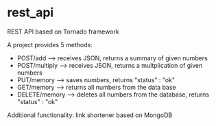 # rest_api
REST API based on Tornado framework

A project provides 5 methods:

* POST/add --> receives JSON, returns a summary of given numbers
* POST/multiply --> receives JSON, returns a multplication of given numbers
* PUT/memory --> saves numbers, returns "status" : "ok"
* GET/memory --> returns all numbers from the data base
* DELETE/memory --> deletes all numbers from the database, returns "status" : "ok"

Additional functionality: link shortener based on MongoDB

